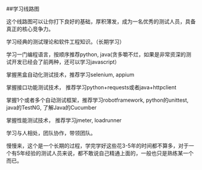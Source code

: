 ##学习线路图

这个线路图可以让你打下良好的基础，厚积薄发，成为一名优秀的测试人员，具备真正的核心竞争力。

学习经典的测试理论和软件工程知识。（长期学习）

学习一门编程语言，按顺序推荐python, java(贪多嚼不烂，如果是非常资深的测试开发已经会了前两种，还可以学习javascript）

掌握黑盒自动化测试技术，推荐学习selenium, appium

掌握接口功能测试技术， 推荐学习python+requests或者java+httpclient

掌握1个或者多个自动测试框架，推荐学习robotframework, python的unittest, java的TestNG, 了解Java的Cucumber

掌握性能测试技术， 推荐学习jmeter, loadrunner

学习与人相处，团队协作，带领团队。

慢慢来，这个是一个长期的过程，学完学好这些花3-5年的时间都不算多，对于一个有5年经验的测试人员来说，都不敢说自己精通上面的，一般也只是熟练某一个而已。


